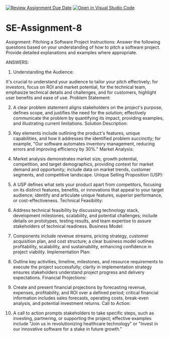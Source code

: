 [![Review Assignment Due Date](https://classroom.github.com/assets/deadline-readme-button-22041afd0340ce965d47ae6ef1cefeee28c7c493a6346c4f15d667ab976d596c.svg)](https://classroom.github.com/a/4bgukiqw)
[![Open in Visual Studio Code](https://classroom.github.com/assets/open-in-vscode-2e0aaae1b6195c2367325f4f02e2d04e9abb55f0b24a779b69b11b9e10269abc.svg)](https://classroom.github.com/online_ide?assignment_repo_id=15381605&assignment_repo_type=AssignmentRepo)
# SE-Assignment-8
 Assignment: Pitching a Software Project
 Instructions:
Answer the following questions based on your understanding of how to pitch a software project. Provide detailed explanations and examples where appropriate.

ANSWERS:

1) Understanding the Audience:

It's crucial to understand your audience to tailor your pitch effectively; for investors, focus on ROI and market potential, for the technical team, emphasize technical details and challenges, and for customers, highlight user benefits and ease of use.
Problem Statement:

2) A clear problem statement aligns stakeholders on the project's purpose, defines scope, and justifies the need for the solution; effectively communicate the problem by quantifying its impact, providing examples, and illustrating current limitations.
Solution Description:

3) Key elements include outlining the product's features, unique capabilities, and how it addresses the identified problem succinctly; for example, "Our software automates inventory management, reducing errors and improving efficiency by 30%."
Market Analysis:

4) Market analysis demonstrates market size, growth potential, competition, and target demographics, providing context for market demand and opportunity; include data on market trends, customer segments, and competitive landscape.
Unique Selling Proposition (USP):

5) A USP defines what sets your product apart from competitors, focusing on its distinct features, benefits, or innovations that appeal to your target audience; identify and articulate unique features, superior performance, or cost-effectiveness.
Technical Feasibility:

6) Address technical feasibility by discussing technology stack, development milestones, scalability, and potential challenges; include details on prototypes, testing results, and team expertise to assure stakeholders of technical readiness.
Business Model:

7) Components include revenue streams, pricing strategy, customer acquisition plan, and cost structure; a clear business model outlines profitability, scalability, and sustainability, enhancing confidence in project viability.
Implementation Plan:

8) Outline key activities, timeline, milestones, and resource requirements to execute the project successfully; clarity in implementation strategy ensures stakeholders understand project progress and delivery expectations.
Financial Projections:

9) Create and present financial projections by forecasting revenue, expenses, profitability, and ROI over a defined period; critical financial information includes sales forecasts, operating costs, break-even analysis, and potential investment returns.
Call to Action:

10) A call to action prompts stakeholders to take specific steps, such as investing, partnering, or supporting the project; effective examples include "Join us in revolutionizing healthcare technology" or "Invest in our innovative software for a stake in future growth."
